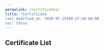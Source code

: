```yaml
---
permalink: /certificates/
title: "Certificate
last_modified_at: 2020-07-15T09:27:38-04:00
toc: false
---
```


## Certificate List



